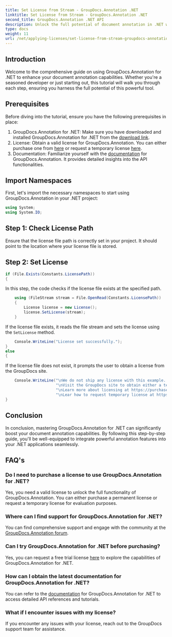```yaml
---
title: Set License from Stream - GroupDocs.Annotation .NET
linktitle: Set License from Stream - GroupDocs.Annotation .NET
second_title: GroupDocs.Annotation .NET API
description: Unlock the full potential of document annotation in .NET with GroupDocs.Annotation. Follow our step-by-step guide for seamless integration.
type: docs
weight: 11
url: /net/applying-licenses/set-license-from-stream-groupdocs-annotation-dotnet/
---
```

## Introduction
Welcome to the comprehensive guide on using GroupDocs.Annotation for .NET to enhance your document annotation capabilities. Whether you're a seasoned developer or just starting out, this tutorial will walk you through each step, ensuring you harness the full potential of this powerful tool.
## Prerequisites
Before diving into the tutorial, ensure you have the following prerequisites in place:
1. GroupDocs.Annotation for .NET: Make sure you have downloaded and installed GroupDocs.Annotation for .NET from the [download link](https://releases.groupdocs.com/annotation/net/).
2. License: Obtain a valid license for GroupDocs.Annotation. You can either purchase one from [here](https://purchase.groupdocs.com/buy) or request a temporary license [here](https://purchase.groupdocs.com/temporary-license/).
3. Documentation: Familiarize yourself with the [documentation](https://reference.groupdocs.com/annotation/net/) for GroupDocs.Annotation. It provides detailed insights into the API functionalities.

## Import Namespaces
First, let's import the necessary namespaces to start using GroupDocs.Annotation in your .NET project:
```csharp
using System;
using System.IO;
```

## Step 1: Check License Path
Ensure that the license file path is correctly set in your project. It should point to the location where your license file is stored.
## Step 2: Set License
```csharp
if (File.Exists(Constants.LicensePath))
{
```
In this step, the code checks if the license file exists at the specified path.
```csharp
    using (FileStream stream = File.OpenRead(Constants.LicensePath))
    {
        License license = new License();
        license.SetLicense(stream);
    }
```
If the license file exists, it reads the file stream and sets the license using the `SetLicense` method.
```csharp
    Console.WriteLine("License set successfully.");
}
else
{
```
If the license file does not exist, it prompts the user to obtain a license from the GroupDocs site.
```csharp
    Console.WriteLine("\nWe do not ship any license with this example. " +
                      "\nVisit the GroupDocs site to obtain either a temporary or permanent license. " +
                      "\nLearn more about licensing at https://purchase.groupdocs.com/faqs/licensing. " +
                      "\nLear how to request temporary license at https://purchase.groupdocs.com/temporary-license.");
}
```

## Conclusion
In conclusion, mastering GroupDocs.Annotation for .NET can significantly boost your document annotation capabilities. By following this step-by-step guide, you'll be well-equipped to integrate powerful annotation features into your .NET applications seamlessly.
## FAQ's
### Do I need to purchase a license to use GroupDocs.Annotation for .NET?
Yes, you need a valid license to unlock the full functionality of GroupDocs.Annotation. You can either purchase a permanent license or request a temporary license for evaluation purposes.
### Where can I find support for GroupDocs.Annotation for .NET?
You can find comprehensive support and engage with the community at the [GroupDocs.Annotation forum](https://forum.groupdocs.com/c/annotation/10).
### Can I try GroupDocs.Annotation for .NET before purchasing?
Yes, you can request a free trial license [here](https://releases.groupdocs.com/) to explore the capabilities of GroupDocs.Annotation for .NET.
### How can I obtain the latest documentation for GroupDocs.Annotation for .NET?
You can refer to the [documentation](https://reference.groupdocs.com/annotation/net/) for GroupDocs.Annotation for .NET to access detailed API references and tutorials.
### What if I encounter issues with my license?
If you encounter any issues with your license, reach out to the GroupDocs support team for assistance.
